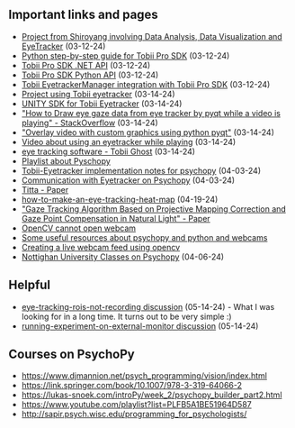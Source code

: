 ## Important links and pages
- [Project from Shiroyang involving Data Analysis, Data Visualization and EyeTracker](https://github.com/shiroyang/EyeTracker) (03-12-24)
- [Python step-by-step guide for Tobii Pro SDK](https://developer.tobiipro.com/python/python-step-by-step-guide.html) (03-12-24)
- [Tobii Pro SDK .NET API](https://developer.tobiipro.com/tobii.research/dotnet/reference/1.6.2.37-alpha-gcca303b/index.html) (03-12-24)
- [Tobii Pro SDK Python API](https://developer.tobiipro.com/tobii.research/python/reference/1.1.0.23-beta-g9262468f/classtobii__research_1_1ScreenBasedCalibration.html) (03-12-24)
- [Tobii EyetrackerManager integration with Tobii Pro SDK](https://developer.tobiipro.com/eyetrackermanager/etm-sdk-integration.html) (03-12-24)
- [Project using Tobii eyetracker](https://github.com/ff6347/tobii_eyetracker_processing) (03-14-24)
- [UNITY SDK for Tobii Eyetracker](https://developer.tobii.com/pc-gaming/unity-sdk/) (03-14-24)
- ["How to Draw eye gaze data from eye tracker by pyqt while a video is playing" - StackOverflow](https://stackoverflow.com/questions/60276164/how-to-draw-eye-gaze-data-from-eye-tracker-by-pyqt-while-a-video-is-playing) (03-14-24)
- ["Overlay video with custom graphics using python pyqt"](https://stackoverflow.com/questions/47627879/overlay-video-with-custom-graphics-using-phonon-pyqt/47629016#47629016) (03-14-24)
- [Video about using an eyetracker while playing](https://www.youtube.com/watch?v=0dmXyM7Q3nc) (03-14-24)
- [eye tracking software - Tobii Ghost](https://gaming.tobii.com/getstarted/) (03-14-24)
- [Playlist about Pyschopy](https://www.youtube.com/playlist?list=PL6PJquR5BWXllUt585cRJWcRTly55iXTm)
- [Tobii-Eyetracker implementation notes for psychopy](https://www.psychopy.org/api/iohub/device/eyetracker_interface/Tobii_Implementation_Notes.html#additional-software-requirements) (04-03-24)
- [Communication with Eyetracker on Psychopy](https://psychopy.org/hardware/eyeTracking.html) (04-03-24)
- [Titta - Paper](https://link.springer.com/article/10.3758/s13428-020-01358-8)
- [how-to-make-an-eye-tracking-heat-map](https://kexxu.com/how-to-make-an-eye-tracking-heat-map/?v=19d3326f3137) (04-19-24)
- ["Gaze Tracking Algorithm Based on Projective Mapping Correction
and Gaze Point Compensation in Natural Light" - Paper](https://ieeexplore.ieee.org/stamp/stamp.jsp?tp=&arnumber=8899597)
- [OpenCV cannot open webcam](https://github.com/opencv/opencv/issues/19527)
- [Some useful resources about psychopy and python and webcams](https://workshops.psychopy.org/3days/day3/python_parallel/general/pythonForGeneral.html#sampling-from-the-webcam)
- [Creating a live webcam feed using opencv](https://discourse.psychopy.org/t/creating-a-live-webcam-feed-using-opencv/29166)
- [Nottighan University Classes on Psychopy](https://psychology.nottingham.ac.uk/staff/lpzjd/psgy1001-21/psychopy-basics.html) (04-06-24)

## Helpful
- [eye-tracking-rois-not-recording discussion](https://discourse.psychopy.org/t/eye-tracking-rois-not-recording/36011/4) (05-14-24) - What I was looking for in a long time. It turns out to be very simple :)
- [running-experiment-on-external-monitor discussion](https://discourse.psychopy.org/t/running-experiment-on-external-monitor/38375)  (05-14-24)


## Courses on PsychoPy 
- https://www.djmannion.net/psych_programming/vision/index.html
- https://link.springer.com/book/10.1007/978-3-319-64066-2
- https://lukas-snoek.com/introPy/week_2/psychopy_builder_part2.html
- https://www.youtube.com/playlist?list=PLFB5A1BE51964D587
- http://sapir.psych.wisc.edu/programming_for_psychologists/
